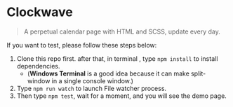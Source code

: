 # Clockwave  

> A perpetual calendar page with HTML and SCSS, update every day.  

If you want to test, please follow these steps below:  

1. Clone this repo first. after that, in terminal , type `npm install` to install dependencies. 
   - (**Windows Terminal** is a good idea because it can make split-window in a single console window.)
2. Type `npm run watch` to launch File watcher process.  
3. Then type `npm test`, wait for a moment, and you will see the demo page. 
